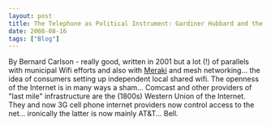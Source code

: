 ```yaml
---
layout: post
title: The Telephone as Political Instrument: Gardiner Hubbard and the Formation of the Middle Class in America, 1875-1880
date: 2008-08-16
tags: ["Blog"]
---
```


By Bernard Carlson - really good, written in 2001 but a lot (!) of parallels with municipal Wifi efforts and also with [Meraki](http://www.meraki.com) and mesh networking... the idea of consumers setting up independent local shared wifi. The openness of the Internet is in many ways a sham... Comcast and other providers of "last mile" infrastructure are the (1800s) Western Union of the Internet. They and now 3G cell phone internet providers now control access to the net... ironically the latter is now mainly AT&T... Bell.